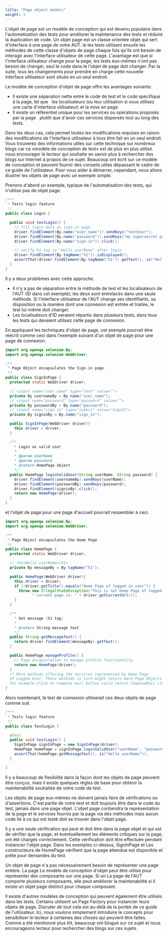 ```yaml
---
title: "Page object models"
weight: 1
---
```


L'objet de page est un modèle de conception qui est devenu populaire dans l'automatisation des tests pour
améliorer la maintenance des tests et réduire la duplication de code. Un objet page est un
classe orientée objet qui sert d'interface à une page de votre AUT. le
les tests utilisent ensuite les méthodes de cette classe d'objets de page chaque fois qu'ils ont besoin de
interagir avec l'interface utilisateur de cette page. L'avantage est que si l'interface utilisateur change pour
la page, les tests eux-mêmes n'ont pas besoin de changer, seul le code dans le
l'objet de page doit changer. Par la suite, tous les changements pour prendre en charge cette nouvelle interface utilisateur
sont situés en un seul endroit.

Le modèle de conception d'objet de page offre les avantages suivants:

* Il existe une séparation nette entre le code de test et le code spécifique à la page, tel que
  les localisateurs (ou leur utilisation si vous utilisez une carte d'interface utilisateur) et la mise en page.
* Il existe un référentiel unique pour les services ou opérations proposés par la page
  plutôt que d'avoir ces services dispersés tout au long des tests.

Dans les deux cas, cela permet toutes les modifications requises en raison des modifications de l'interface utilisateur à tous
être fait en un seul endroit. Vous trouverez des informations utiles sur cette technique sur
nombreux blogs car ce «modèle de conception de test» est de plus en plus utilisé. nous
encourager le lecteur qui souhaite en savoir plus à rechercher des blogs sur Internet
à propos de ce sujet. Beaucoup ont écrit sur ce modèle de conception et peuvent fournir
des conseils utiles dépassant le cadre de ce guide de l'utilisateur. Pour vous aider à démarrer, cependant,
nous allons illustrer les objets de page avec un exemple simple.

Prenons d'abord un exemple, typique de l'automatisation des tests, qui n'utilise pas de
objet page:

```java
/***
 * Tests login feature
 */
public class Login {

  public void testLogin() {
    // fill login data on sign-in page
    driver.findElement(By.name("user_name")).sendKeys("testUser");
    driver.findElement(By.name("password")).sendKeys("my supersecret password");
    driver.findElement(By.name("sign-in")).click();

    // verify h1 tag is "Hello userName" after login
    driver.findElement(By.tagName("h1")).isDisplayed();
    assertThat(driver.findElement(By.tagName("h1")).getText(), is("Hello userName"));
  }
}
```

Il y a deux problèmes avec cette approche.

* Il n'y a pas de séparation entre la méthode de test et les localisateurs de l'AUT (ID dans
cet exemple); les deux sont entrelacés dans une seule méthode. Si l'interface utilisateur de l'AUT change
ses identifiants, sa disposition ou la manière dont une connexion est entrée et traitée, le test lui-même
doit changer.
* Les localisateurs d'ID seraient répartis dans plusieurs tests, dans tous les tests qui devaient
utilisez cette page de connexion.

En appliquant les techniques d'objet de page, cet exemple pourrait être réécrit comme ceci
dans l'exemple suivant d'un objet de page pour une page de connexion.

```java
import org.openqa.selenium.By;
import org.openqa.selenium.WebDriver;

/**
 * Page Object encapsulates the Sign-in page.
 */
public class SignInPage {
  protected static WebDriver driver;

  // <input name="user_name" type="text" value="">
  private By usernameBy = By.name("user_name");
  // <input name="password" type="password" value="">
  private By passwordBy = By.name("password");
  // <input name="sign_in" type="submit" value="SignIn">
  private By signinBy = By.name("sign_in");

  public SignInPage(WebDriver driver){
    this.driver = driver;
  }

  /**
    * Login as valid user
    *
    * @param userName
    * @param password
    * @return HomePage object
    */
  public HomePage loginValidUser(String userName, String password) {
    driver.findElement(usernameBy).sendKeys(userName);
    driver.findElement(passwordBy).sendKeys(password);
    driver.findElement(signinBy).click();
    return new HomePage(driver);
  }
}
```

et l'objet de page pour une page d'accueil pourrait ressembler à ceci.

```java
import org.openqa.selenium.By;
import org.openqa.selenium.WebDriver;

/**
 * Page Object encapsulates the Home Page
 */
public class HomePage {
  protected static WebDriver driver;

  // <h1>Hello userName</h1>
  private By messageBy = By.tagName("h1");

  public HomePage(WebDriver driver){
    this.driver = driver;
    if (!driver.getTitle().equals("Home Page of logged in user")) {
      throw new IllegalStateException("This is not Home Page of logged in user," +
            " current page is: " + driver.getCurrentUrl());
    }
  }

  /**
    * Get message (h1 tag)
    *
    * @return String message text
    */
  public String getMessageText() {
    return driver.findElement(messageBy).getText();
  }

  public HomePage manageProfile() {
    // Page encapsulation to manage profile functionality
    return new HomePage(driver);
  }
  /* More methods offering the services represented by Home Page
  of Logged User. These methods in turn might return more Page Objects
  for example click on Compose mail button could return ComposeMail class object */
}
```

Alors maintenant, le test de connexion utiliserait ces deux objets de page comme suit.

```java
/***
 * Tests login feature
 */
public class TestLogin {

  @Test
  public void testLogin() {
    SignInPage signInPage = new SignInPage(driver);
    HomePage homePage = signInPage.loginValidUser("userName", "password");
    assertThat(homePage.getMessageText(), is("Hello userName"));
  }

}
```

Il y a beaucoup de flexibilité dans la façon dont les objets de page peuvent être conçus, mais
il existe quelques règles de base pour obtenir la maintenabilité souhaitée de votre
code de test.

Les objets de page eux-mêmes ne doivent jamais faire de vérifications ou d'assertions. C'est
partie de votre test et doit toujours être dans le code du test, jamais dans une page
objet. L'objet page contiendra la représentation de la page et le
services fournis par la page via des méthodes mais aucun code lié à ce qui est
testé doit se trouver dans l'objet page.

Il y a une seule vérification qui peut et doit être dans la page
objet et qui est de vérifier que la page, et éventuellement les éléments critiques sur
la page, ont été chargés correctement. Cette vérification doit être effectuée pendant
instancier l'objet page. Dans les exemples ci-dessus, SignInPage et
Les constructeurs de HomePage vérifient que la page attendue est disponible et prête pour
demandes du test.

Un objet de page n'a pas nécessairement besoin de représenter une page entière. La page
Le modèle de conception d'objet peut être utilisé pour représenter des composants sur une page. Si un
La page de l'AUT comporte plusieurs composants, elle peut améliorer la maintenabilité si
il existe un objet page distinct pour chaque composant.

Il existe d'autres modèles de conception qui peuvent également être utilisés dans les tests. Certains utilisent un
Page Factory pour instancier leurs objets de page. Discuter de tout cela est
au-delà de la portée de ce guide de l'utilisateur. Ici, nous voulons simplement introduire le
concepts pour sensibiliser le lecteur à certaines des choses qui peuvent être faites. Comme
a été mentionné plus tôt, beaucoup ont blogué sur ce sujet et nous encourageons
lecteur pour rechercher des blogs sur ces sujets.
